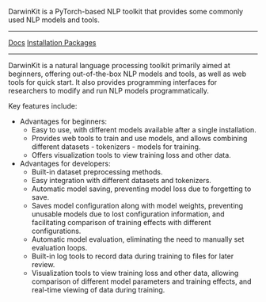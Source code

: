 <p>DarwinKit is a PyTorch-based NLP toolkit that provides some commonly used NLP models and tools.</p>

---

<div>
  <a href="/docs" class="border-primary mr-1 border-r pr-2">Docs</a>
  <a href="/downloads/packages/" data-no-translate>Installation Packages</a>
</div>

---

DarwinKit is a natural language processing toolkit primarily aimed at beginners, offering out-of-the-box NLP models and tools, as well as web tools for quick start. It also provides programming interfaces for researchers to modify and run NLP models programmatically.

Key features include:

- Advantages for beginners:
  - Easy to use, with different models available after a single installation.
  - Provides web tools to train and use models, and allows combining different datasets - tokenizers - models for training.
  - Offers visualization tools to view training loss and other data.
- Advantages for developers:
  - Built-in dataset preprocessing methods.
  - Easy integration with different datasets and tokenizers.
  - Automatic model saving, preventing model loss due to forgetting to save.
  - Saves model configuration along with model weights, preventing unusable models due to lost configuration information, and facilitating comparison of training effects with different configurations.
  - Automatic model evaluation, eliminating the need to manually set evaluation loops.
  - Built-in log tools to record data during training to files for later review.
  - Visualization tools to view training loss and other data, allowing comparison of different model parameters and training effects, and real-time viewing of data during training.

